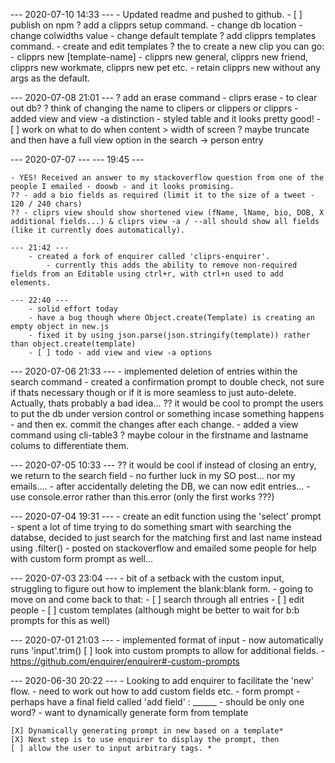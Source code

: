 --- 2020-07-10 14:33 --- 
	- Updated readme and pushed to github. 
	- [ ] publish on npm
	? add a clipprs setup command.
		- change db location 
		- change colwidths value
		- change default template
	? add clipprs templates command.
		- create and edit templates
		? the to create a new clip you can go:
			- clipprs new [template-name]
			- clipprs new general, clipprs new friend, clipprs new workmate, clipprs new pet etc.
			- retain clipprs new without any args as the default.


--- 2020-07-08 21:01 ---
	? add an erase command - cliprs erase - to clear out db?
	? think of changing the name to clipers or clippers or clipprs
	- added view and view -a distinction
	- styled table and it looks pretty good!
		- [ ] work on what to do when content > width of screen
			? maybe truncate and then have a full view option in the search -> person entry


--- 2020-07-07 ---
	--- 19:45 ---

	- YES! Received an answer to my stackoverflow question from one of the people I emailed - doowb - and it looks promising. 
	?? - add a bio fields as required (limit it to the size of a tweet - 120 / 240 chars)
	?? - cliprs view should show shortened view (fName, lName, bio, DOB, X additional fields...) & cliprs view -a / --all should show all fields (like it currently does automatically).
	
	--- 21:42 ---
		- created a fork of enquirer called 'cliprs-enquirer'. 
			- currently this adds the ability to remove non-required fields from an Editable using ctrl+r, with ctrl+n used to add elements. 

	--- 22:40 ---
		- solid effort today
		- have a bug though where Object.create(Template) is creating an empty object in new.js
		- fixed it by using json.parse(json.stringify(template)) rather than object.create(template)
		- [ ] todo - add view and view -a options


--- 2020-07-06 21:33 ---
	- implemented deletion of entries within the search command
		- created a confirmation prompt to double check, not sure if thats necessary though or if it is more seamless to just auto-delete. Actually, thats probably a bad idea...
		?? it would be cool to prompt the users to put the db under version control or something incase something happens - and then ex. commit the changes after each change.
		- added a view command using cli-table3
			? maybe colour in the firstname and lastname colums to differentiate them.


--- 2020-07-05 10:33 --- 
	?? it would be cool if instead of closing an entry, we return to the search field
	- no further luck in my SO post... nor my emails....
	- after accidentally deleting the DB, we can now edit entries...
	- use console.error rather than this.error (only the first works ???)
	


--- 2020-07-04 19:31 ---
	- create an edit function using the 'select' prompt
	- spent a lot of time trying to do something smart with searching the databse, decided to just search for the matching first and last name instead using .filter()
	- posted on stackoverflow and emailed some people for help with custom form prompt as well...


--- 2020-07-03 23:04 ---
	- bit of a setback with the custom input, struggling to figure out how to implement the blank:blank form. 
	- going to move on and come back to that: 
		- [ ] search through all entries
		- [ ] edit people
		- [ ] custom templates (although might be better to wait for b:b prompts for this as well)



--- 2020-07-01 21:03 ---
	- implemented format of input
		- now automatically runs 'input'.trim()
	[ ] look into custom prompts to allow for additional fields. 
		- https://github.com/enquirer/enquirer#-custom-prompts



--- 2020-06-30 20:22 ---
	- Looking to add enquirer to facilitate the 'new' flow. 
		- need to work out how to add custom fields etc. 
		- form prompt
			- perhaps have a final field called 'add field' : ______
				- should be only one word? 
		- want to dynamically generate form from template

	[X] Dynamically generating prompt in new based on a template*
	[X] Next step is to use enquirer to display the prompt, then 
	[ ] allow the user to input arbitrary tags. * 